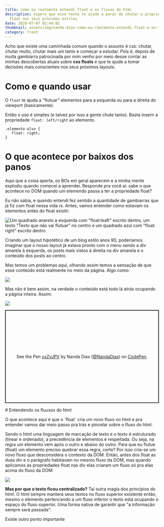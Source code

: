 ```yaml
---
title: como eu realmente entendi float e os fluxos do html
description: espero que esse texto te ajude a parar de chutar a propriedade
  float nos seus próximos estilos
date: 2020-07-07 02:44:02
thumbnail: assets/img/nanda-dias-como-eu-realmente-entendi-float-e-os-fluxos-do-html.jpeg
category: front
---
```

Acho que existe uma caminhada comum quando o assunto é css: chutar, chutar muito, chutar mais um tanto e começar a estudar. Pois é, depois de muita gambiarra patrocinada por mim venho por meio desse contar as minhas descobertas atuais sobre **css floats** e que te ajude a tomar decisões mais conscientes nos seus próximos layouts.

# Como e quando usar

O `float` te ajuda a "flutuar" elementos para a esquerda ou para a direita do viewport (basicamente).

Então o uso é simples (e talvez por isso a gente chute tanto). Basta inserir a propriedade `float: left/right` ao elemento.

```
.elemento-alvo {
   float: right;
}
```

# O que acontece por baixos dos panos

Aqui que a coisa aperta, os BOs em geral aparecem e a minha mente explodiu quando comecei a aprender. Responde pra você ai: sabe o que acontece no DOM quando um elemendo passa a ter a propriedade float?

Eu não sabia, e quando entendi fez sentido a quantidade de gambiarras que já fiz com float nessa vida rs. Antes, vamos entender como estavam os elementos antes do float existir:

![Um quadrado anarelo a esquerda com "float:leaft" escrito dentro, um texto "Texto que não vai flutuar" no centro e um quadrado azul com "float: right" escrito dentro](assets/img/nanda-dias-como-eu-realmente-entendi-float-e-os-fluxos-do-html-01.png)

Criando um layout hipotético de um blog estilo anos 90, poderíamos imaginar que o nosso layout já estava pronto com o menu sendo a div amarela à esquerda, os posts mais vistos à direita na div amarela e o conteúdo dos posts ao centro.

Mas temos um problemas aqui, olhando assim temos a sensação de que esse conteúdo está realmente no meio da página. Algo como:

![](assets/img/nanda-dias-como-eu-realmente-entendi-float-e-os-fluxos-do-html-02.png)



Mas não é bem assim, na verdade o conteúdo está todo lá atrás ocupando a página inteira. Assim:

![](assets/img/nanda-dias-como-eu-realmente-entendi-float-e-os-fluxos-do-html-03.png)

<p class="codepen" data-height="305" data-theme-id="dark" data-default-tab="css,result" data-user="NandaDias" data-slug-hash="xxZvJPV" style="height: 305px; box-sizing: border-box; display: flex; align-items: center; justify-content: center; border: 2px solid; margin: 1em 0; padding: 1em;" data-pen-title="xxZvJPV">
  <span>See the Pen <a href="https://codepen.io/NandaDias/pen/xxZvJPV">
  xxZvJPV</a> by Nanda Dias (<a href="https://codepen.io/NandaDias">@NandaDias</a>)
  on <a href="https://codepen.io">CodePen</a>.</span>
</p>
<script async src="https://static.codepen.io/assets/embed/ei.js"></script>

\# Entendendo os fluuxos do html

O que acontece aqui é que o \`float\` cria um novo fluxo no html e pra entender vamos dar meio passo pra trás e pincelar sobre o fluxo do html.

Sendo o html uma linguagem de marcação de texto e o texto é estruturado (linear e ordenado), a precedência de elementos é respeitada. Ou seja, na regra um elemento vem após o outro e abaixo do outro. Para que eu flutue (float) um elemento preciso quebrar essa regra, certo? Por isso cria-se um novo fluxo que desconsidera o contexto da DOM. Então, antes dos float as duas div e o parágrafo habitavam no mesmo fluxo da DOM, mas quando aplicamos as propriedades float nas div elas criaram um fluxo só pra elas acima do fluxo da DOM:

![](assets/img/nanda-dias-como-eu-realmente-entendi-float-e-os-fluxos-do-html-04.png)

**Mas por que o texto ficou centralizado?** Taí outra magía dos princípios do html. O html sempre manterá seus textos no fluxo superior existente então, mesmo o elemento pertencendo a um fluxo inferior o texto está ocupando o espaço do fluxo superior. Uma forma nativa de garantir que "a informação sempre será passada".

Existe outro ponto importante